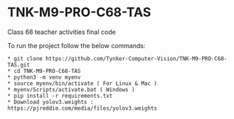 # TNK-M9-PRO-C68-TAS

Class 68 teacher activities final code

To run the project follow the below commands:

```
* git clone https://github.com/Tynker-Computer-Vision/TNK-M9-PRO-C68-TAS.git
* cd TNK-M9-PRO-C68-TAS
* python3 -m venv myenv
* source myenv/bin/activate ( For Linux & Mac )
* myenv/Scripts/activate.bat ( Windows )
* pip install -r requirements.txt
* Download yolov3.weights : https://pjreddie.com/media/files/yolov3.weights
```
